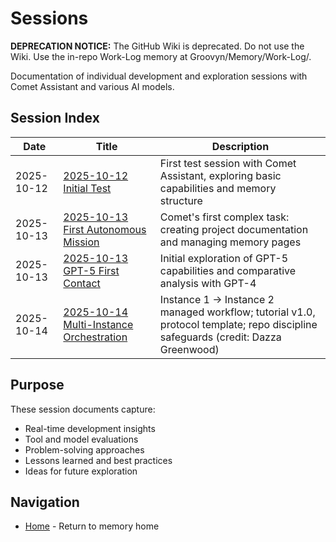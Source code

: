# Sessions

**DEPRECATION NOTICE:** The GitHub Wiki is deprecated. Do not use the Wiki. Use the in-repo Work-Log memory at Groovyn/Memory/Work-Log/.

Documentation of individual development and exploration sessions with Comet Assistant and various AI models.
## Session Index
| Date | Title | Description |
|------|-------|-------------|
| 2025-10-12 | [2025-10-12 Initial Test](./2025‐10‐12-Initial-Test.md) | First test session with Comet Assistant, exploring basic capabilities and memory structure |
| 2025-10-13 | [2025-10-13 First Autonomous Mission](./2025‐10‐13-First-Autonomous-Mission.md) | Comet's first complex task: creating project documentation and managing memory pages |
| 2025-10-13 | [2025-10-13 GPT-5 First Contact](./2025‐10‐13-GPT‐5-First-Contact.md) | Initial exploration of GPT-5 capabilities and comparative analysis with GPT-4 |
| 2025-10-14 | [2025-10-14 Multi-Instance Orchestration](./2025-10-14-Multi-Instance-Orchestration.md) | Instance 1 → Instance 2 managed workflow; tutorial v1.0, protocol template; repo discipline safeguards (credit: Dazza Greenwood) |
## Purpose
These session documents capture:
- Real-time development insights
- Tool and model evaluations
- Problem-solving approaches
- Lessons learned and best practices
- Ideas for future exploration
## Navigation
- [Home](./Home.md) - Return to memory home
